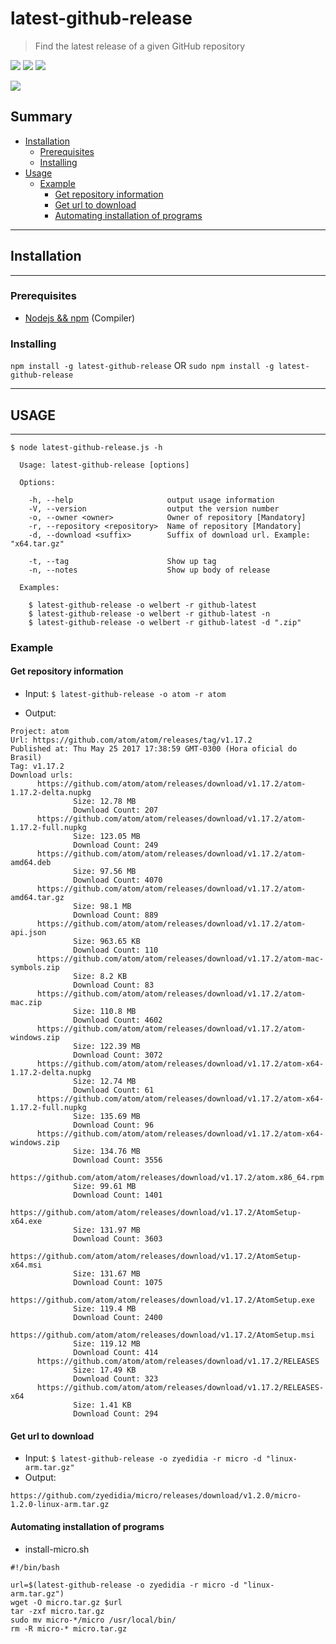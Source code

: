 # latest-github-release
> Find the latest release of a given GitHub repository

[![](https://badge.fury.io/js/latest-github-release.svg)](https://badge.fury.io/js/latest-github-release)
[![](https://img.shields.io/badge/node-%3E=4.6.1-brightgreen.svg)](https://nodejs.org/en/download/)
[![](https://david-dm.org/welbert/latest-github-release.svg)](https://david-dm.org/welbert/latest-github-release)

[![](https://nodei.co/npm/latest-github-release.png)](https://nodei.co/npm/latest-github-release/)


## Summary

- [Installation](#installation)
  - [Prerequisites](#prerequisites)
  - [Installing](#installing)
- [Usage](#usage)
  - [Example](#example)
    - [Get repository information](#get-repository-information)
    - [Get url to download](#get-url-to-download)
    - [Automating installation of programs](#automating-installation-of-programs)

---
## Installation
---

### Prerequisites

  - [Nodejs && npm](https://nodejs.org/en/download/) (Compiler)

### Installing

`npm install -g latest-github-release`
OR
`sudo npm install -g latest-github-release`

---
## USAGE
---

```
$ node latest-github-release.js -h

  Usage: latest-github-release [options]

  Options:

    -h, --help                     output usage information
    -V, --version                  output the version number
    -o, --owner <owner>            Owner of repository [Mandatory]
    -r, --repository <repository>  Name of repository [Mandatory]
    -d, --download <suffix>        Suffix of download url. Example: "x64.tar.gz"

    -t, --tag                      Show up tag
    -n, --notes                    Show up body of release

  Examples:

    $ latest-github-release -o welbert -r github-latest
    $ latest-github-release -o welbert -r github-latest -n
    $ latest-github-release -o welbert -r github-latest -d ".zip"

```

### Example

  #### Get repository information
  
  - Input: 
    `$ latest-github-release -o atom -r atom`
  
  - Output: 
  ```
Project: atom
Url: https://github.com/atom/atom/releases/tag/v1.17.2
Published at: Thu May 25 2017 17:38:59 GMT-0300 (Hora oficial do Brasil)
Tag: v1.17.2
Download urls:
        https://github.com/atom/atom/releases/download/v1.17.2/atom-1.17.2-delta.nupkg
                Size: 12.78 MB
                Download Count: 207
        https://github.com/atom/atom/releases/download/v1.17.2/atom-1.17.2-full.nupkg
                Size: 123.05 MB
                Download Count: 249
        https://github.com/atom/atom/releases/download/v1.17.2/atom-amd64.deb
                Size: 97.56 MB
                Download Count: 4070
        https://github.com/atom/atom/releases/download/v1.17.2/atom-amd64.tar.gz
                Size: 98.1 MB
                Download Count: 889
        https://github.com/atom/atom/releases/download/v1.17.2/atom-api.json
                Size: 963.65 KB
                Download Count: 110
        https://github.com/atom/atom/releases/download/v1.17.2/atom-mac-symbols.zip
                Size: 8.2 KB
                Download Count: 83
        https://github.com/atom/atom/releases/download/v1.17.2/atom-mac.zip
                Size: 110.8 MB
                Download Count: 4602
        https://github.com/atom/atom/releases/download/v1.17.2/atom-windows.zip
                Size: 122.39 MB
                Download Count: 3072
        https://github.com/atom/atom/releases/download/v1.17.2/atom-x64-1.17.2-delta.nupkg
                Size: 12.74 MB
                Download Count: 61
        https://github.com/atom/atom/releases/download/v1.17.2/atom-x64-1.17.2-full.nupkg
                Size: 135.69 MB
                Download Count: 96
        https://github.com/atom/atom/releases/download/v1.17.2/atom-x64-windows.zip
                Size: 134.76 MB
                Download Count: 3556
        https://github.com/atom/atom/releases/download/v1.17.2/atom.x86_64.rpm
                Size: 99.61 MB
                Download Count: 1401
        https://github.com/atom/atom/releases/download/v1.17.2/AtomSetup-x64.exe
                Size: 131.97 MB
                Download Count: 3603
        https://github.com/atom/atom/releases/download/v1.17.2/AtomSetup-x64.msi
                Size: 131.67 MB
                Download Count: 1075
        https://github.com/atom/atom/releases/download/v1.17.2/AtomSetup.exe
                Size: 119.4 MB
                Download Count: 2400
        https://github.com/atom/atom/releases/download/v1.17.2/AtomSetup.msi
                Size: 119.12 MB
                Download Count: 414
        https://github.com/atom/atom/releases/download/v1.17.2/RELEASES
                Size: 17.49 KB
                Download Count: 323
        https://github.com/atom/atom/releases/download/v1.17.2/RELEASES-x64
                Size: 1.41 KB
                Download Count: 294

  ```
  
  
  #### Get url to download
  
  
  - Input: 
    `$ latest-github-release -o zyedidia -r micro -d "linux-arm.tar.gz"`
  - Output: 
  ```
  https://github.com/zyedidia/micro/releases/download/v1.2.0/micro-1.2.0-linux-arm.tar.gz

  ```
  
  
  #### Automating installation of programs
  
  
  - install-micro.sh
  ```
  #!/bin/bash

  url=$(latest-github-release -o zyedidia -r micro -d "linux-arm.tar.gz")
  wget -O micro.tar.gz $url
  tar -zxf micro.tar.gz
  sudo mv micro-*/micro /usr/local/bin/
  rm -R micro-* micro.tar.gz
  ```
  
